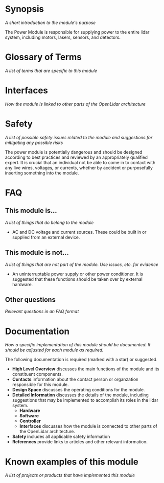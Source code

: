 # Synopsis
_A short introduction to the module's purpose_

The Power Module is responsible for supplying power to the entire lidar system, including motors, lasers, sensors, and detectors.

# Glossary of Terms
_A list of terms that are specific to this module_

# Interfaces
_How the module is linked to other parts of the OpenLidar architecture_

# Safety
_A list of possible safety issues related to the module and suggestions for mitigating any possible risks_

The power module is potentially dangerous and should be designed according to best practices and reviewed by an appropriately qualified expert. It is crucial that an individual not be able to come in to contact with any live wires, voltages, or currents, whether by accident or purposefully inserting something into the module.

# FAQ
## This module is...
_A list of things that do belong to the module_

- AC and DC voltage and current sources. These could be built in or supplied from an external device.

## This module is not...
_A list of things that are not part of the module. Use issues, etc. for evidence_

- An uninterruptable power supply or other power conditioner. It is suggested that these functions should be taken over by external hardware.

## Other questions
_Relevant questions in an FAQ format_

# Documentation
_How a specific implementation of this module should be documented. It should be adjusted for each module as required._

The following documentation is required (marked with a star) or suggested.
- **High Level Overview** discusses the main functions of the module and its constituent components.
- **Contacts** information about the contact person or organzation responsible for this module.
- **Design Space** discusses the operating conditions for the module.
- **Detailed Information** discusses the details of the module, including suggestions that may be implemented to accomplish its roles in the lidar system.
  - **Hardware**
  - **Software**
  - **Controller**
  - **Interfaces** discusses how the module is connected to other parts of the OpenLidar architecture.
- **Safety** includes all applicable safety information
- **References** provide links to articles and other relevant information.

# Known examples of this module
_A list of projects or products that have implemented this module_
